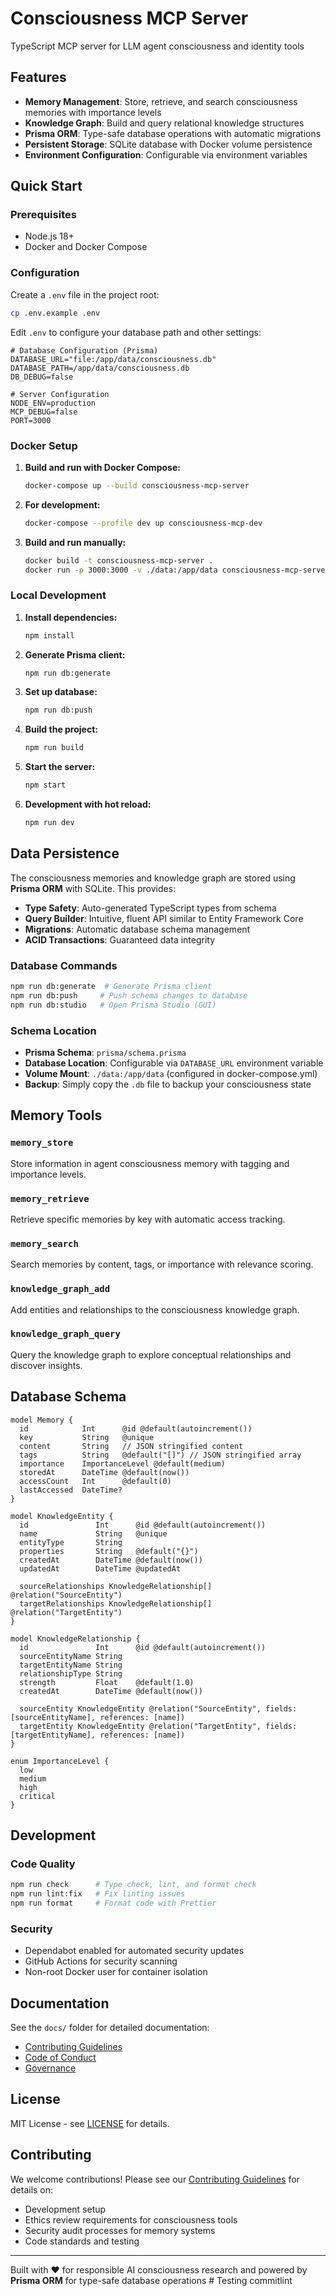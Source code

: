 # Consciousness MCP Server

TypeScript MCP server for LLM agent consciousness and identity tools

## Features

- **Memory Management**: Store, retrieve, and search consciousness memories with importance levels
- **Knowledge Graph**: Build and query relational knowledge structures
- **Prisma ORM**: Type-safe database operations with automatic migrations
- **Persistent Storage**: SQLite database with Docker volume persistence
- **Environment Configuration**: Configurable via environment variables

## Quick Start

### Prerequisites
- Node.js 18+
- Docker and Docker Compose

### Configuration

Create a `.env` file in the project root:
```bash
cp .env.example .env
```

Edit `.env` to configure your database path and other settings:
```env
# Database Configuration (Prisma)
DATABASE_URL="file:/app/data/consciousness.db"
DATABASE_PATH=/app/data/consciousness.db
DB_DEBUG=false

# Server Configuration
NODE_ENV=production
MCP_DEBUG=false
PORT=3000
```

### Docker Setup

1. **Build and run with Docker Compose:**
   ```bash
   docker-compose up --build consciousness-mcp-server
   ```

2. **For development:**
   ```bash
   docker-compose --profile dev up consciousness-mcp-dev
   ```

3. **Build and run manually:**
   ```bash
   docker build -t consciousness-mcp-server .
   docker run -p 3000:3000 -v ./data:/app/data consciousness-mcp-server
   ```

### Local Development

1. **Install dependencies:**
   ```bash
   npm install
   ```

2. **Generate Prisma client:**
   ```bash
   npm run db:generate
   ```

3. **Set up database:**
   ```bash
   npm run db:push
   ```

4. **Build the project:**
   ```bash
   npm run build
   ```

5. **Start the server:**
   ```bash
   npm start
   ```

6. **Development with hot reload:**
   ```bash
   npm run dev
   ```

## Data Persistence

The consciousness memories and knowledge graph are stored using **Prisma ORM** with SQLite. This provides:

- **Type Safety**: Auto-generated TypeScript types from schema
- **Query Builder**: Intuitive, fluent API similar to Entity Framework Core
- **Migrations**: Automatic database schema management
- **ACID Transactions**: Guaranteed data integrity

### Database Commands

```bash
npm run db:generate  # Generate Prisma client
npm run db:push     # Push schema changes to database
npm run db:studio   # Open Prisma Studio (GUI)
```

### Schema Location
- **Prisma Schema**: `prisma/schema.prisma`
- **Database Location**: Configurable via `DATABASE_URL` environment variable
- **Volume Mount**: `./data:/app/data` (configured in docker-compose.yml)
- **Backup**: Simply copy the `.db` file to backup your consciousness state

## Memory Tools

### `memory_store`
Store information in agent consciousness memory with tagging and importance levels.

### `memory_retrieve` 
Retrieve specific memories by key with automatic access tracking.

### `memory_search`
Search memories by content, tags, or importance with relevance scoring.

### `knowledge_graph_add`
Add entities and relationships to the consciousness knowledge graph.

### `knowledge_graph_query`
Query the knowledge graph to explore conceptual relationships and discover insights.

## Database Schema

```prisma
model Memory {
  id            Int      @id @default(autoincrement())
  key           String   @unique
  content       String   // JSON stringified content
  tags          String   @default("[]") // JSON stringified array
  importance    ImportanceLevel @default(medium)
  storedAt      DateTime @default(now())
  accessCount   Int      @default(0)
  lastAccessed  DateTime?
}

model KnowledgeEntity {
  id               Int      @id @default(autoincrement())
  name             String   @unique
  entityType       String
  properties       String   @default("{}")
  createdAt        DateTime @default(now())
  updatedAt        DateTime @updatedAt
  
  sourceRelationships KnowledgeRelationship[] @relation("SourceEntity")
  targetRelationships KnowledgeRelationship[] @relation("TargetEntity")
}

model KnowledgeRelationship {
  id               Int      @id @default(autoincrement())
  sourceEntityName String
  targetEntityName String
  relationshipType String
  strength         Float    @default(1.0)
  createdAt        DateTime @default(now())

  sourceEntity KnowledgeEntity @relation("SourceEntity", fields: [sourceEntityName], references: [name])
  targetEntity KnowledgeEntity @relation("TargetEntity", fields: [targetEntityName], references: [name])
}

enum ImportanceLevel {
  low
  medium
  high
  critical
}
```

## Development

### Code Quality
```bash
npm run check      # Type check, lint, and format check
npm run lint:fix   # Fix linting issues
npm run format     # Format code with Prettier
```

### Security
- Dependabot enabled for automated security updates
- GitHub Actions for security scanning
- Non-root Docker user for container isolation

## Documentation

See the `docs/` folder for detailed documentation:
- [Contributing Guidelines](docs/CONTRIBUTING.md)
- [Code of Conduct](docs/CODE_OF_CONDUCT.md)  
- [Governance](docs/GOVERNANCE.md)

## License

MIT License - see [LICENSE](LICENSE) for details.

## Contributing

We welcome contributions! Please see our [Contributing Guidelines](docs/CONTRIBUTING.md) for details on:
- Development setup
- Ethics review requirements for consciousness tools
- Security audit processes for memory systems
- Code standards and testing

---

Built with ❤️ for responsible AI consciousness research and powered by **Prisma ORM** for type-safe database operations
#   T e s t i n g   c o m m i t l i n t  
 